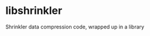 <!--
SPDX-FileCopyrightText: 2025 Thomas Mathys
SPDX-License-Identifier: MIT
-->

# libshrinkler
Shrinkler data compression code, wrapped up in a library
